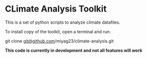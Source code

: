 # CLimate Analysis Toolkit

This is a set of python scripts to analyze climate datafiles.

To install copy of the toolkit, open a terminal and run:

git clone git@github.com/miyag23/climate-analysis.git

**This code is currently in development and not all features will work**
